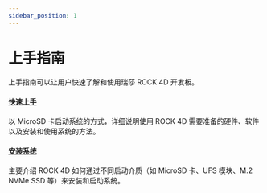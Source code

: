 ```yaml
---
sidebar_position: 1
---
```


# 上手指南

上手指南可以让用户快速了解和使用瑞莎 ROCK 4D 开发板。

#### [快速上手](/rock4/rock4d/getting-started/quickly_start)

以 MicroSD 卡启动系统的方式，详细说明使用 ROCK 4D 需要准备的硬件、软件以及安装和使用系统的方法。

#### [安装系统](/rock4/rock4d/getting-started/install-system)

主要介绍 ROCK 4D 如何通过不同启动介质（如 MicroSD 卡、UFS 模块、M.2 NVMe SSD 等）来安装和启动系统。
